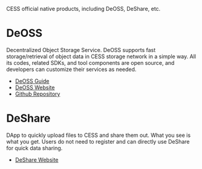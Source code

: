 CESS official native products, including DeOSS, DeShare, etc.

# DeOSS

Decentralized Object Storage Service. DeOSS supports fast storage/retrieval of object data in CESS storage network in a simple way. All its codes, related SDKs, and tool components are open source, and developers can customize their services as needed.

- [DeOSS Guide](deoss/deoss.md)
- [DeOSS Website](https://cess.network/deoss.html)
- [Github Repository](https://github.com/CESSProject/DeOSS)


# DeShare

DApp to quickly upload files to CESS and share them out. What you see is what you get. Users do not need to register and can directly use DeShare for quick data sharing.

- [DeShare Website](https://cess.network/deshare.html)
